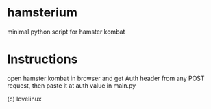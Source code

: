 # hamsterium
minimal python script for hamster kombat
# Instructions
open hamster kombat in browser and get Auth header from any POST request, then paste it at auth value in main.py


(c) lovelinux
